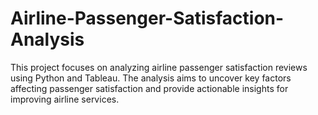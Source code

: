 # Airline-Passenger-Satisfaction-Analysis
This project focuses on analyzing airline passenger satisfaction reviews using Python and Tableau. The analysis aims to uncover key factors affecting passenger satisfaction and provide actionable insights for improving airline services.

